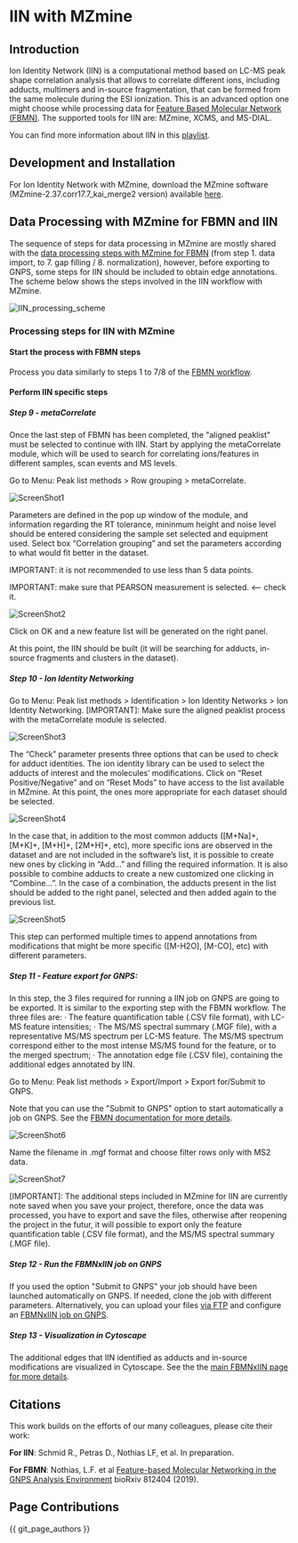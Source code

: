 # IIN with MZmine

## Introduction

Ion Identity Network (IIN) is a computational method based on LC-MS peak shape correlation analysis that allows to correlate different ions, including adducts, multimers and in-source fragmentation, that can be formed from the same molecule during the ESI ionization. This is an advanced option one might choose while processing data for [Feature Based Molecular Network (FBMN)](https://ccms-ucsd.github.io/GNPSDocumentation/featurebasedmolecularnetworking/). The supported tools for IIN are: MZmine, XCMS, and MS-DIAL.

You can find more information about IIN in this [playlist](https://www.youtube.com/playlist?list=PL4L2Xw5k8ITyxSyBdrcv70LDKsP8QNuyN).



## Development and Installation

For Ion Identity Network with MZmine, download the MZmine software (MZmine-2.37.corr17.7_kai_merge2 version) available [here](https://github.com/robinschmid/mzmine2/releases).

## Data Processing with MZmine for FBMN and IIN
The sequence of steps for data processing in MZmine are mostly shared with the [data processing steps with MZmine for FBMN](featurebasedmolecularnetworking-with-mzmine2.md) (from step 1. data import, to 7. gap filling / 8. normalization), however, before exporting to GNPS, some steps for IIN should be included to obtain edge annotations. The scheme below shows the steps involved in the IIN workflow with MZmine.

![IIN_processing_scheme](img/iin/IIN_Scheme_1.png)


### Processing steps for IIN with MZmine

#### Start the process with FBMN steps
Process you data similarly to steps 1 to 7/8 of the [FBMN workflow](featurebasedmolecularnetworking-with-mzmine2.md).

#### Perform IIN specific steps

##### Step 9 - metaCorrelate

Once the last step of FBMN has been completed, the "aligned peaklist" must be selected to continue with IIN. Start by applying the metaCorrelate module, which will be used to search for correlating ions/features in different samples, scan events and MS levels.
 
Go to Menu: Peak list methods > Row grouping > metaCorrelate.

![ScreenShot1](img/iin/ScreenShot1.png)

Parameters are defined in the pop up window of the module, and information regarding the RT tolerance, mininmum height and noise level should be entered considering the sample set selected and equipment used. Select box “Correlation grouping” and set the parameters according to what would fit better in the dataset.

IMPORTANT: it is not recommended to use less than 5 data points. 

IMPORTANT: make sure that PEARSON measurement is selected. <-- check it.

![ScreenShot2](img/iin/ScreenShot2.png)

Click on OK and a new feature list will be generated on the right panel.
 
At this point, the IIN should be built (it will be searching for adducts, in-source fragments and clusters in the dataset).

##### Step 10 - Ion Identity Networking

Go to Menu: Peak list methods > Identification > Ion Identity Networks > Ion Identity Networking.
[IMPORTANT]: Make sure the aligned peaklist process with the metaCorrelate module is selected.

![ScreenShot3](img/iin/ScreenShot3.png)

The “Check” parameter presents three options that can be used to check for adduct identities.
The ion identity library can be used to select the adducts of interest and the molecules’ modifications. Click on “Reset Positive/Negative” and on “Reset Mods” to have access to the list available in MZmine. At this point, the ones more appropriate for each dataset should be selected.

![ScreenShot4](img/iin/ScreenShot4.png)

In the case that, in addition to the most common adducts ([M+Na]+, [M+K]+, [M+H]+, [2M+H]+, etc), more specific ions are observed in the dataset and are not included in the software’s list, it is possible to create new ones by clicking in “Add…” and filling the required information. It is also possible to combine adducts to create a new customized one clicking in “Combine…”. In the case of a combination, the adducts present in the list should be added to the right panel, selected and then added again to the previous list.

![ScreenShot5](img/iin/ScreenShot5.png)

This step can performed multiple times to append annotations from modifications that might be more specific ([M-H2O], [M-CO], etc) with different parameters.

##### Step 11 - Feature export for GNPS:

In this step, the 3 files required for running a IIN job on GNPS are going to be exported. It is similar to the exporting step with the FBMN workflow. The three files are:
·      The feature quantification table (.CSV file format), with LC-MS feature intensities;
·      The MS/MS spectral summary (.MGF file), with a representative MS/MS spectrum per LC-MS feature. The MS/MS spectrum correspond either to the most intense MS/MS found for the feature, or to the merged spectrum;
·      The annotation edge file (.CSV file), containing the additional edges annotated by IIN.
 
Go to Menu: Peak list methods > Export/Import > Export for/Submit to GNPS.

Note that you can use the "Submit to GNPS" option to start automatically a job on GNPS. See the [FBMN documentation for more details](featurebasedmolecularnetworking-with-mzmine2.md). 

![ScreenShot6](img/iin/ScreenShot6.png)

Name the filename in .mgf format and choose filter rows only with MS2 data.

![ScreenShot7](img/iin/ScreenShot7.png)

[IMPORTANT]: The additional steps included in MZmine for IIN are currently note saved when you save your project, therefore, once the data was processed, you have to export and save the files, otherwise after reopening the project in the futur, it will possible to export only the feature quantification table (.CSV file format), and the MS/MS spectral summary (.MGF file).

##### Step 12 - Run the FBMNxIIN job on GNPS
If you used the option "Submit to GNPS" your job should have been launched automatically on GNPS. If needed, clone the job with different parameters. 
Alternatively, you can upload your files [via FTP](https://ccms-ucsd.github.io/GNPSDocumentation/fileupload/) and configure an [FBMNxIIN job on GNPS](fbmn-iin.md).

##### Step 13 - Visualization in Cytoscape
The additional edges that IIN identified as adducts and in-source modifications are visualized in Cytoscape. See the the [main FBMNxIIN page for more details](fbmn-iin.md).


## Citations

This work builds on the efforts of our many colleagues, please cite their work:

**For IIN**: Schmid R., Petras D., Nothias LF, et al. In preparation.

**For FBMN**: Nothias, L.F. et al [Feature-based Molecular Networking in the GNPS Analysis Environment](https://www.biorxiv.org/content/10.1101/812404v1) bioRxiv 812404 (2019).

## Page Contributions

{{ git_page_authors }}